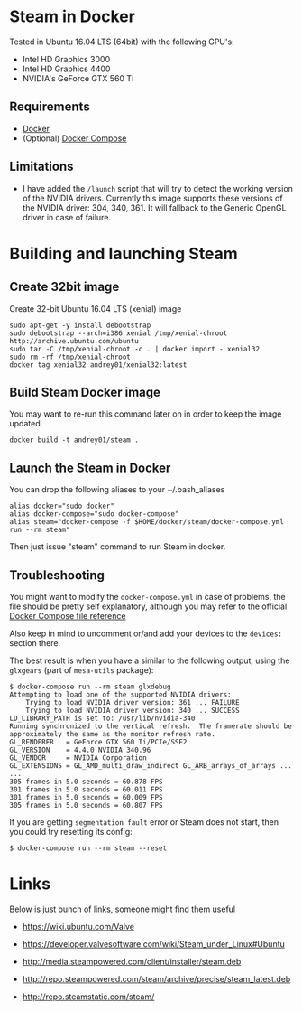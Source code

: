 # Steam in Docker

Tested in Ubuntu 16.04 LTS (64bit) with the following GPU's:

- Intel HD Graphics 3000
- Intel HD Graphics 4400
- NVIDIA's GeForce GTX 560 Ti


## Requirements

- [Docker](https://www.docker.com/)
- (Optional) [Docker Compose](https://docs.docker.com/compose/)

## Limitations

- I have added the `/launch` script that will try to detect the working version of the NVIDIA drivers.
   Currently this image supports these versions of the NVIDIA driver: 304, 340, 361.
   It will fallback to the Generic OpenGL driver in case of failure.


# Building and launching Steam

## Create 32bit image

Create 32-bit Ubuntu 16.04 LTS (xenial) image

```
sudo apt-get -y install debootstrap
sudo debootstrap --arch=i386 xenial /tmp/xenial-chroot http://archive.ubuntu.com/ubuntu
sudo tar -C /tmp/xenial-chroot -c . | docker import - xenial32
sudo rm -rf /tmp/xenial-chroot
docker tag xenial32 andrey01/xenial32:latest
```

## Build Steam Docker image

You may want to re-run this command later on in order to keep the image updated.

```
docker build -t andrey01/steam .
```


## Launch the Steam in Docker

You can drop the following aliases to your ~/.bash_aliases

```
alias docker="sudo docker"
alias docker-compose="sudo docker-compose"
alias steam="docker-compose -f $HOME/docker/steam/docker-compose.yml run --rm steam"
```

Then just issue "steam" command to run Steam in docker.

## Troubleshooting

You might want to modify the `docker-compose.yml` in case of problems, the file should be pretty self explanatory, although you may refer to the official [Docker Compose file reference](https://docs.docker.com/compose/compose-file/)

Also keep in mind to uncomment or/and add your devices to the `devices:` section there.

The best result is when you have a similar to the following output, using the `glxgears` (part of `mesa-utils` package):

```
$ docker-compose run --rm steam glxdebug
Attempting to load one of the supported NVIDIA drivers:
    Trying to load NVIDIA driver version: 361 ... FAILURE
    Trying to load NVIDIA driver version: 340 ... SUCCESS
LD_LIBRARY_PATH is set to: /usr/lib/nvidia-340
Running synchronized to the vertical refresh.  The framerate should be
approximately the same as the monitor refresh rate.
GL_RENDERER   = GeForce GTX 560 Ti/PCIe/SSE2
GL_VERSION    = 4.4.0 NVIDIA 340.96
GL_VENDOR     = NVIDIA Corporation
GL_EXTENSIONS = GL_AMD_multi_draw_indirect GL_ARB_arrays_of_arrays ...
...
305 frames in 5.0 seconds = 60.878 FPS
301 frames in 5.0 seconds = 60.011 FPS
301 frames in 5.0 seconds = 60.009 FPS
305 frames in 5.0 seconds = 60.807 FPS
```

If you are getting `segmentation fault` error or Steam does not start, then you could try resetting its config:

```
$ docker-compose run --rm steam --reset
```

# Links

Below is just bunch of links, someone might find them useful

- https://wiki.ubuntu.com/Valve

- https://developer.valvesoftware.com/wiki/Steam_under_Linux#Ubuntu

- http://media.steampowered.com/client/installer/steam.deb

- http://repo.steampowered.com/steam/archive/precise/steam_latest.deb

- http://repo.steamstatic.com/steam/
